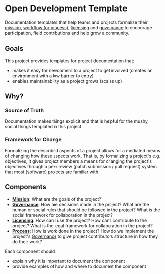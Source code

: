 # Open Development Template

Documentation templates that help teams and projects formalize their [mission](Mission.md),
[workflow (or process)](Process.md), [licensing](Licensing.md) and [governance](Governance.md)
to encourage participation, field contributions and help grow a community.

## Goals

This project provides templates for project documentation that:

- makes it easy for newcomers to a project to get involved (creates an environment
    with a low barrier to entry)
- enables maintainability as a project grows (scales up)

## Why?

### Source of Truth

Documentation makes things explicit and that is helpful for the mushy, social
things templated in this project.

### Framework for Change

Formalizing the described aspects of a project allows for a mediated means of
changing how these aspects work. That is, by formalizing a project's e.g.
objectives, it gives project members a means for changing the project's
objectives through a peer review (patch submission / pull request) system that
most (software) projects are familiar with.

## Components

- [**Mission**](Mission.md): What are the goals of the project?
- [**Governance**](Governance.md): How are decisions made in the project? What
    are the human or social rules that should be followed in the project? What
    is the social framework for collaboration in the project?
- [**Licensing**](Licensing.md): How can I use the project? How can I contribute
    to the project? What is the legal framework for collaboration in the project?
- [**Process**](Process.md): How is work done in the project? How do we implement
    the project's [Governance](Governance.md) to give project contributors structure
    in how they do their work?

Each component should:

- explain why it is important to document the component
- provide examples of how and where to document the component
